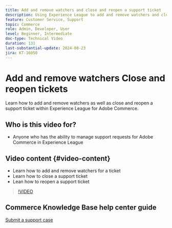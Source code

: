 ```yaml
---
title: Add and remove watchers and close and reopen a support ticket
description: Using Experience League to add and remove watchers and close and reopen a support ticket
feature: Customer Service, Support
topic: Commerce
role: Admin, Developer, User
level: Beginner, Intermediate
doc-type: Technical Video
duration: 131
last-substantial-update: 2024-08-23
jira: KT-16050
---
```


# Add and remove watchers Close and reopen tickets

Learn how to add and remove watchers as well as close and reopen a support ticket within Experience League for Adobe Commerce.

## Who is this video for?

* Anyone who has the ability to manage support requests for Adobe Commerce in Experience League

## Video content {#video-content}

* Learn how to add and remove watchers for a ticket 
* Learn how to close a support ticket
* Lean how to reopen a support ticket

>[!VIDEO](https://video.tv.adobe.com/v/3433082?learn=on)

## Commerce Knowledge Base help center guide

[Submit a support case](https://experienceleague.adobe.com/en/docs/commerce-knowledge-base/kb/help-center-guide/magento-help-center-user-guide#support-case)
